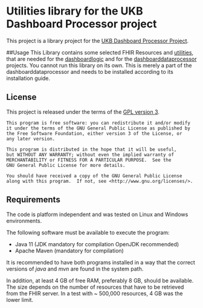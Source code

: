 # Utilities library for the UKB Dashboard Processor project

This project is a library project for the  [UKB Dashboard Processor Project](https://www.github.com/mwtek/dashboarddataprocessor).

##Usage
This Library contains some selected FHIR Resources and [utilities](https://www.github.com/mwtek/utilities), that are needed for the 
[dashboardlogic](https://www.github.com/mwtek/dashboardlogic) and for the [dashboarddataprocessor](https://www.github.com/mwtek/dashboarddataprocessor) projects. You cannot run this library on its own. 
This is merely a part of the dashboarddataprocessor and needs to be installed according to its
installation guide.

## License
This project is released under the terms of the [GPL version 3](LICENSE.md).

```
This program is free software: you can redistribute it and/or modify
it under the terms of the GNU General Public License as published by
the Free Software Foundation, either version 3 of the License, or
any later version.

This program is distributed in the hope that it will be useful,
but WITHOUT ANY WARRANTY; without even the implied warranty of
MERCHANTABILITY or FITNESS FOR A PARTICULAR PURPOSE.  See the
GNU General Public License for more details.

You should have received a copy of the GNU General Public License
along with this program.  If not, see <http://www.gnu.org/licenses/>.
```


## Requirements
<a id="requirements"></a>
The code is platform independent and was tested on Linux and Windows environments.

The following software must be available to execute the program:

- Java 11 (JDK mandatory for compilation OpenJDK recommended)
- Apache Maven (mandatory for compilation)

It is recommended to have both programs installed in a way that the correct versions of *java* and *mvn* are found in the system path.

In addition, at least 4 GB of free RAM, preferably 8 GB, should be available. The size depends on the number of resources that have to be retrieved from the FHIR server. In a test with ~ 500,000 resources, 4 GB was the lower limit. 
